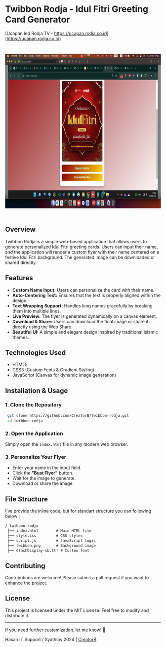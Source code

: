 # Twibbon Rodja - Idul Fitri Greeting Card Generator

[Ucapan Ied Rodja TV - https://ucapan.rodja.co.id](https://ucapan.rodja.co.id)

<div align="center" style="display: flex; flex-wrap: wrap; justify-content: center; gap: 10px;">
  <br>
  <img src="https://raw.githubusercontent.com/CreatorB/twibbon-rodja/refs/heads/main/ss-twibbon-rodja.png" alt="Web Preview" style="max-width: 100%; height: 500px;">
  <br>
</div>

## Overview
Twibbon Rodja is a simple web-based application that allows users to generate personalized Idul Fitri greeting cards. Users can input their name, and the application will render a custom flyer with their name centered on a festive Idul Fitri background. The generated image can be downloaded or shared directly.

## Features
- **Custom Name Input:** Users can personalize the card with their name.
- **Auto-Centering Text:** Ensures that the text is properly aligned within the design.
- **Text Wrapping Support:** Handles long names gracefully by breaking them into multiple lines.
- **Live Preview:** The flyer is generated dynamically on a canvas element.
- **Download & Share:** Users can download the final image or share it directly using the Web Share.
- **Beautiful UI:** A simple and elegant design inspired by traditional Islamic themes.

## Technologies Used
- HTML5
- CSS3 (Custom Fonts & Gradient Styling)
- JavaScript (Canvas for dynamic image generation)

## Installation & Usage
### 1. Clone the Repository
```sh
 git clone https://github.com/CreatorB/twibbon-rodja.git
 cd twibbon-rodja
```

### 2. Open the Application
Simply open the `index.html` file in any modern web browser.

### 3. Personalize Your Flyer
- Enter your name in the input field.
- Click the **"Buat Flyer"** button.
- Wait for the image to generate.
- Download or share the image.

## File Structure

I've provide the inline code, but for standart structure you can following below :

```
/ twibbon-rodja
 ├── index.html        # Main HTML file
 ├── style.css         # CSS styles
 ├── script.js         # JavaScript logic
 ├── twibbon.png       # Background image
 ├── ClashDisplay-sb.ttf # Custom font
```

## Contributing
Contributions are welcome! Please submit a pull request if you want to enhance the project.

## License
This project is licensed under the MIT License. Feel free to modify and distribute it.


---

If you need further customization, let me know! 🚀

Hasan IT Support / Syathiby 2024 | [CreatorB](https://github.com/CreatorB)
